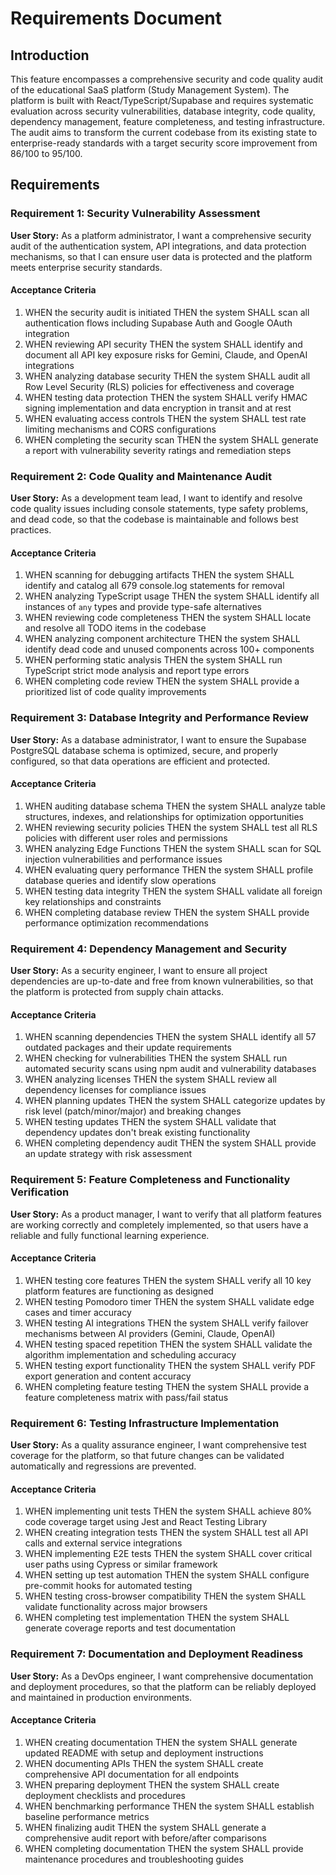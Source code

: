 # Requirements Document

## Introduction

This feature encompasses a comprehensive security and code quality audit of the educational SaaS platform (Study Management System). The platform is built with React/TypeScript/Supabase and requires systematic evaluation across security vulnerabilities, database integrity, code quality, dependency management, feature completeness, and testing infrastructure. The audit aims to transform the current codebase from its existing state to enterprise-ready standards with a target security score improvement from 86/100 to 95/100.

## Requirements

### Requirement 1: Security Vulnerability Assessment

**User Story:** As a platform administrator, I want a comprehensive security audit of the authentication system, API integrations, and data protection mechanisms, so that I can ensure user data is protected and the platform meets enterprise security standards.

#### Acceptance Criteria

1. WHEN the security audit is initiated THEN the system SHALL scan all authentication flows including Supabase Auth and Google OAuth integration
2. WHEN reviewing API security THEN the system SHALL identify and document all API key exposure risks for Gemini, Claude, and OpenAI integrations
3. WHEN analyzing database security THEN the system SHALL audit all Row Level Security (RLS) policies for effectiveness and coverage
4. WHEN testing data protection THEN the system SHALL verify HMAC signing implementation and data encryption in transit and at rest
5. WHEN evaluating access controls THEN the system SHALL test rate limiting mechanisms and CORS configurations
6. WHEN completing the security scan THEN the system SHALL generate a report with vulnerability severity ratings and remediation steps

### Requirement 2: Code Quality and Maintenance Audit

**User Story:** As a development team lead, I want to identify and resolve code quality issues including console statements, type safety problems, and dead code, so that the codebase is maintainable and follows best practices.

#### Acceptance Criteria

1. WHEN scanning for debugging artifacts THEN the system SHALL identify and catalog all 679 console.log statements for removal
2. WHEN analyzing TypeScript usage THEN the system SHALL identify all instances of `any` types and provide type-safe alternatives
3. WHEN reviewing code completeness THEN the system SHALL locate and resolve all TODO items in the codebase
4. WHEN analyzing component architecture THEN the system SHALL identify dead code and unused components across 100+ components
5. WHEN performing static analysis THEN the system SHALL run TypeScript strict mode analysis and report type errors
6. WHEN completing code review THEN the system SHALL provide a prioritized list of code quality improvements

### Requirement 3: Database Integrity and Performance Review

**User Story:** As a database administrator, I want to ensure the Supabase PostgreSQL database schema is optimized, secure, and properly configured, so that data operations are efficient and protected.

#### Acceptance Criteria

1. WHEN auditing database schema THEN the system SHALL analyze table structures, indexes, and relationships for optimization opportunities
2. WHEN reviewing security policies THEN the system SHALL test all RLS policies with different user roles and permissions
3. WHEN analyzing Edge Functions THEN the system SHALL scan for SQL injection vulnerabilities and performance issues
4. WHEN evaluating query performance THEN the system SHALL profile database queries and identify slow operations
5. WHEN testing data integrity THEN the system SHALL validate all foreign key relationships and constraints
6. WHEN completing database review THEN the system SHALL provide performance optimization recommendations

### Requirement 4: Dependency Management and Security

**User Story:** As a security engineer, I want to ensure all project dependencies are up-to-date and free from known vulnerabilities, so that the platform is protected from supply chain attacks.

#### Acceptance Criteria

1. WHEN scanning dependencies THEN the system SHALL identify all 57 outdated packages and their update requirements
2. WHEN checking for vulnerabilities THEN the system SHALL run automated security scans using npm audit and vulnerability databases
3. WHEN analyzing licenses THEN the system SHALL review all dependency licenses for compliance issues
4. WHEN planning updates THEN the system SHALL categorize updates by risk level (patch/minor/major) and breaking changes
5. WHEN testing updates THEN the system SHALL validate that dependency updates don't break existing functionality
6. WHEN completing dependency audit THEN the system SHALL provide an update strategy with risk assessment

### Requirement 5: Feature Completeness and Functionality Verification

**User Story:** As a product manager, I want to verify that all platform features are working correctly and completely implemented, so that users have a reliable and fully functional learning experience.

#### Acceptance Criteria

1. WHEN testing core features THEN the system SHALL verify all 10 key platform features are functioning as designed
2. WHEN testing Pomodoro timer THEN the system SHALL validate edge cases and timer accuracy
3. WHEN testing AI integrations THEN the system SHALL verify failover mechanisms between AI providers (Gemini, Claude, OpenAI)
4. WHEN testing spaced repetition THEN the system SHALL validate the algorithm implementation and scheduling accuracy
5. WHEN testing export functionality THEN the system SHALL verify PDF export generation and content accuracy
6. WHEN completing feature testing THEN the system SHALL provide a feature completeness matrix with pass/fail status

### Requirement 6: Testing Infrastructure Implementation

**User Story:** As a quality assurance engineer, I want comprehensive test coverage for the platform, so that future changes can be validated automatically and regressions are prevented.

#### Acceptance Criteria

1. WHEN implementing unit tests THEN the system SHALL achieve 80% code coverage target using Jest and React Testing Library
2. WHEN creating integration tests THEN the system SHALL test all API calls and external service integrations
3. WHEN implementing E2E tests THEN the system SHALL cover critical user paths using Cypress or similar framework
4. WHEN setting up test automation THEN the system SHALL configure pre-commit hooks for automated testing
5. WHEN testing cross-browser compatibility THEN the system SHALL validate functionality across major browsers
6. WHEN completing test implementation THEN the system SHALL generate coverage reports and test documentation

### Requirement 7: Documentation and Deployment Readiness

**User Story:** As a DevOps engineer, I want comprehensive documentation and deployment procedures, so that the platform can be reliably deployed and maintained in production environments.

#### Acceptance Criteria

1. WHEN creating documentation THEN the system SHALL generate updated README with setup and deployment instructions
2. WHEN documenting APIs THEN the system SHALL create comprehensive API documentation for all endpoints
3. WHEN preparing deployment THEN the system SHALL create deployment checklists and procedures
4. WHEN benchmarking performance THEN the system SHALL establish baseline performance metrics
5. WHEN finalizing audit THEN the system SHALL generate a comprehensive audit report with before/after comparisons
6. WHEN completing documentation THEN the system SHALL provide maintenance procedures and troubleshooting guides